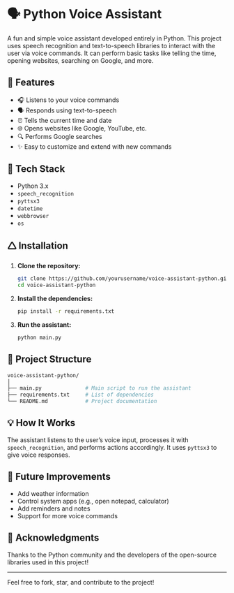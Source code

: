 # 🗣️ Python Voice Assistant

A fun and simple voice assistant developed entirely in Python. This project uses speech recognition and text-to-speech libraries to interact with the user via voice commands. It can perform basic tasks like telling the time, opening websites, searching on Google, and more.

## 🔧 Features

- 🎧 Listens to your voice commands
- 🗣️ Responds using text-to-speech
- ⏰ Tells the current time and date
- 🌐 Opens websites like Google, YouTube, etc.
- 🔍 Performs Google searches
- ✨ Easy to customize and extend with new commands

## 💪 Tech Stack

- Python 3.x
- `speech_recognition`
- `pyttsx3`
- `datetime`
- `webbrowser`
- `os`

## 🛆 Installation

1. **Clone the repository:**

   ```bash
   git clone https://github.com/yourusername/voice-assistant-python.git
   cd voice-assistant-python
   ```

2. **Install the dependencies:**

   ```bash
   pip install -r requirements.txt
   ```

3. **Run the assistant:**

   ```bash
   python main.py
   ```

## 📁 Project Structure

```bash
voice-assistant-python/
│
├── main.py              # Main script to run the assistant
├── requirements.txt     # List of dependencies
└── README.md            # Project documentation
```

## 💡 How It Works

The assistant listens to the user’s voice input, processes it with `speech_recognition`, and performs actions accordingly. It uses `pyttsx3` to give voice responses.

## 🚀 Future Improvements

- Add weather information
- Control system apps (e.g., open notepad, calculator)
- Add reminders and notes
- Support for more voice commands

## 🙌 Acknowledgments

Thanks to the Python community and the developers of the open-source libraries used in this project!

---

Feel free to fork, star, and contribute to the project!

